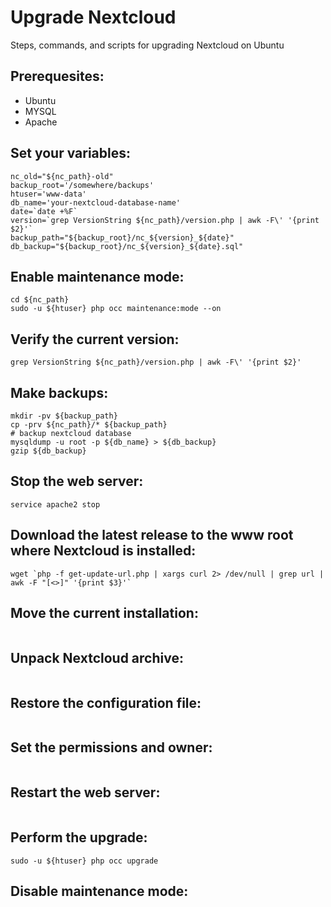 # Upgrade Nextcloud
Steps, commands, and scripts for upgrading Nextcloud on Ubuntu

## Prerequesites:
* Ubuntu
* MYSQL
* Apache

## Set your variables:
```nc_path='/var/www/nextcloud'
nc_old="${nc_path}-old"
backup_root='/somewhere/backups'
htuser='www-data'
db_name='your-nextcloud-database-name'
date=`date +%F`
version=`grep VersionString ${nc_path}/version.php | awk -F\' '{print $2}'`
backup_path="${backup_root}/nc_${version}_${date}"
db_backup="${backup_root}/nc_${version}_${date}.sql"
```

## Enable maintenance mode:
```# put server in maintenance mode
cd ${nc_path}
sudo -u ${htuser} php occ maintenance:mode --on
```

## Verify the current version:
```# version
grep VersionString ${nc_path}/version.php | awk -F\' '{print $2}'
```

## Make backups:
```# backup nextcloud server files
mkdir -pv ${backup_path}
cp -prv ${nc_path}/* ${backup_path}
# backup nextcloud database
mysqldump -u root -p ${db_name} > ${db_backup}
gzip ${db_backup}
```

## Stop the web server:
```# stop web server
service apache2 stop
```
## Download the latest release to the www root where Nextcloud is installed:
```cd $nc_path; cd ..
wget `php -f get-update-url.php | xargs curl 2> /dev/null | grep url | awk -F "[<>]" '{print $3}'`
```

## Move the current installation:
```mv ${nc_path} ${nc_old}
```

## Unpack Nextcloud archive:
```unzip nextcloud-*.zip
```
## Restore the configuration file:
```cp -pv ${backup_path}/config/config.php ${nc_path}/config/.
```

## Set the permissions and owner:
```permissions.sh
```

## Restart the web server:
```service apache2 start
```

## Perform the upgrade:
```cd ${nc_path}
sudo -u ${htuser} php occ upgrade
```

## Disable maintenance mode:
```sudo -u ${htuser} php occ maintenance:mode --off
```
